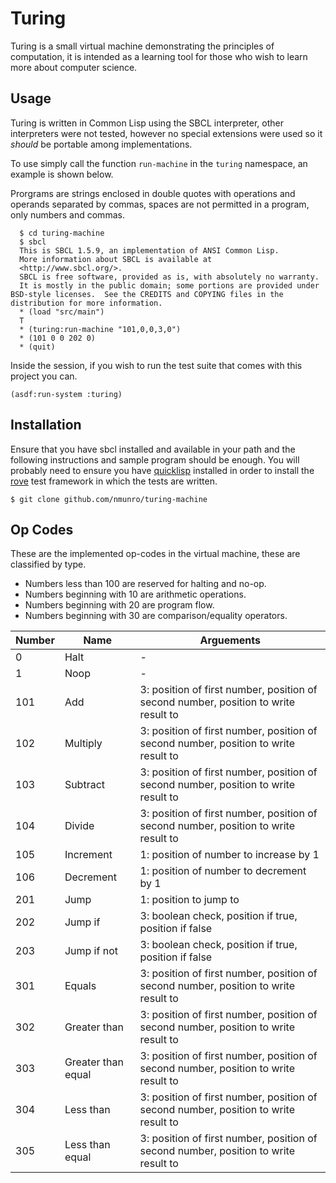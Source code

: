 # Turing

Turing is a small virtual machine demonstrating the principles of computation, it is intended as a learning tool for those who wish to learn more about computer science.

## Usage
Turing is written in Common Lisp using the SBCL interpreter, other interpreters were not tested, however no special extensions were used so it *should* be portable among implementations.

To use simply call the function `run-machine` in the `turing` namespace, an example is shown below.

Prorgrams are strings enclosed in double quotes with operations and operands separated by commas, spaces are not permitted in a program, only numbers and commas.

      $ cd turing-machine
      $ sbcl
      This is SBCL 1.5.9, an implementation of ANSI Common Lisp.
      More information about SBCL is available at
      <http://www.sbcl.org/>.
      SBCL is free software, provided as is, with absolutely no warranty.
      It is mostly in the public domain; some portions are provided under BSD-style licenses.  See the CREDITS and COPYING files in the distribution for more information.
      * (load "src/main")
      T
      * (turing:run-machine "101,0,0,3,0")
      * (101 0 0 202 0)
      * (quit)

Inside the session, if you wish to run the test suite that comes with this project you can.

    (asdf:run-system :turing)

## Installation
Ensure that you have sbcl installed and available in your path and the following instructions and sample program should be enough. You will probably need to ensure you have [quicklisp](https://www.quicklisp.org/beta/) installed in order to install the [rove](http://quickdocs.org/rove/) test framework in which the tests are written.

    $ git clone github.com/nmunro/turing-machine

## Op Codes

These are the implemented op-codes in the virtual machine, these are classified by type.

* Numbers less than 100 are reserved for halting and no-op.
* Numbers beginning with 10 are arithmetic operations.
* Numbers beginning with 20 are program flow.
* Numbers beginning with 30 are comparison/equality operators.

| Number | Name | Arguements |
|---|------------------|-----------------|
| 0 | Halt             | - |
| 1 | Noop             | - |
|101| Add              |3: position of first number, position of second number, position to write result to|
|102|Multiply          |3: position of first number, position of second number, position to write result to|
|103|Subtract          |3: position of first number, position of second number, position to write result to|
|104|Divide            |3: position of first number, position of second number, position to write result to|
|105|Increment         |1: position of number to increase by 1|
|106|Decrement         |1: position of number to decrement by 1|
|201|Jump              |1: position to jump to|
|202|Jump if           |3: boolean check, position if true, position if false|
|203|Jump if not       |3: boolean check, position if true, position if false|
|301|Equals            |3: position of first number, position of second number, position to write result to|
|302|Greater than      |3: position of first number, position of second number, position to write result to|
|303|Greater than equal|3: position of first number, position of second number, position to write result to|
|304|Less than         |3: position of first number, position of second number, position to write result to|
|305|Less than equal   |3: position of first number, position of second number, position to write result to|



